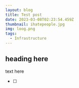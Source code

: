 ```yaml
---
layout: blog
title: Test post
date: 2023-03-08T02:23:54.459Z
thumbnail: ihatepeople.jpg
img: loog.png
tags:
  - Infrastructure
---
```

## heading here
text here

- [ ]